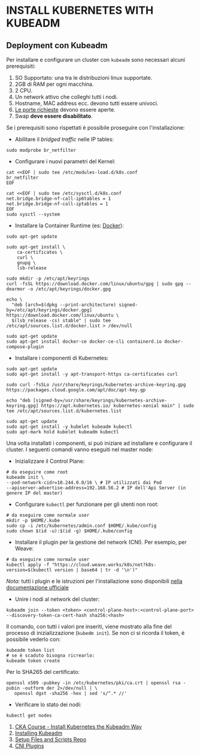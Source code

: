 # INSTALL KUBERNETES WITH KUBEADM

## Deployment con Kubeadm

Per installare e configurare un cluster con `kubeadm` sono necessari alcuni prerequisiti:

1. SO Supportato: una tra le distribuzioni linux supportate.
2. 2GB di RAM per ogni macchina.
3. 2 CPU.
4. Un network attivo che colleghi tutti i nodi.
5. Hostname, MAC address ecc. devono tutti essere univoci.
6. [Le porte richieste](https://kubernetes.io/docs/setup/production-environment/tools/kubeadm/install-kubeadm/#check-required-ports) devono essere aperte.
7. Swap __deve essere disabilitato__.

Se i prerequisiti sono rispettati è possibile proseguire con l'installazione:

* Abilitare il *bridged traffic* nelle IP tables:

```shell
sudo modprobe br_netfilter
```

* Configurare i nuovi parametri del Kernel:

```shell
cat <<EOF | sudo tee /etc/modules-load.d/k8s.conf
br_netfilter
EOF

cat <<EOF | sudo tee /etc/sysctl.d/k8s.conf
net.bridge.bridge-nf-call-ip6tables = 1
net.bridge.bridge-nf-call-iptables = 1
EOF
sudo sysctl --system
```

* Installare la Container Runtime (es: [Docker](https://docs.docker.com/engine/install/#server)):

```shell
sudo apt-get update

sudo apt-get install \
    ca-certificates \
    curl \
    gnupg \
    lsb-release

sudo mkdir -p /etc/apt/keyrings
curl -fsSL https://download.docker.com/linux/ubuntu/gpg | sudo gpg --dearmor -o /etc/apt/keyrings/docker.gpg

echo \
  "deb [arch=$(dpkg --print-architecture) signed-by=/etc/apt/keyrings/docker.gpg] https://download.docker.com/linux/ubuntu \
  $(lsb_release -cs) stable" | sudo tee /etc/apt/sources.list.d/docker.list > /dev/null

sudo apt-get update
sudo apt-get install docker-ce docker-ce-cli containerd.io docker-compose-plugin
```

* Installare i componenti di Kubernetes:

```shell
sudo apt-get update
sudo apt-get install -y apt-transport-https ca-certificates curl

sudo curl -fsSLo /usr/share/keyrings/kubernetes-archive-keyring.gpg https://packages.cloud.google.com/apt/doc/apt-key.gp

echo "deb [signed-by=/usr/share/keyrings/kubernetes-archive-keyring.gpg] https://apt.kubernetes.io/ kubernetes-xenial main" | sudo tee /etc/apt/sources.list.d/kubernetes.list

sudo apt-get update
sudo apt-get install -y kubelet kubeadm kubectl
sudo apt-mark hold kubelet kubeadm kubectl
```

Una volta installati i componenti, si può iniziare ad installare e configurare il cluster. I seguenti comandi vanno eseguiti nel master node:

* Inizializzare il Control Plane:

```shell
# da eseguire come root
kubeadm init \
--pod-network-cidr=10.244.0.0/16 \ # IP utilizzati dai Pod
--apiserver-advertise-address=192.168.56.2 # IP dell'Api Server (in genere IP del master)
```

* Configurare `kubectl` per funzionare per gli utenti non root:

```shell
# da eseguire come normale user
mkdir -p $HOME/.kube
sudo cp -i /etc/kubernetes/admin.conf $HOME/.kube/config
sudo chown $(id -u):$(id -g) $HOME/.kube/config
```

* Installare il plugin per la gestione del network (CNI). Per esempio, per Weave:

```shell
# da eseguire come normale user
kubectl apply -f "https://cloud.weave.works/k8s/net?k8s-version=$(kubectl version | base64 | tr -d '\n')"
```

*Nota*: tutti i plugin e le istruzioni per l'installazione sono disponibili [nella documentazione ufficiale](https://kubernetes.io/docs/concepts/cluster-administration/addons/#networking-and-network-policy)

* Unire i nodi al network del cluster:

```shell
kubeadm join --token <token> <control-plane-host>:<control-plane-port> --discovery-token-ca-cert-hash sha256:<hash>
```

Il comando, con tutti i valori pre inseriti, viene mostrato alla fine del processo di inizializzazione (`kubedm init`).
Se non ci si ricorda il token, è possibile vederlo con:

```shell
kubeadm token list
# se è scaduto bisogna ricrearlo:
kubeadm token create
```

Per lo SHA265 del certificato:

```shell
openssl x509 -pubkey -in /etc/kubernetes/pki/ca.crt | openssl rsa -pubin -outform der 2>/dev/null | \
   openssl dgst -sha256 -hex | sed 's/^.* //'
```

* Verificare lo stato dei nodi:

```shell
kubectl get nodes
```

1. [CKA Course - Install Kubernetes the Kubeadm Way](https://github.com/kodekloudhub/certified-kubernetes-administrator-course/tree/master/docs/11-Install-Kubernetes-the-kubeadm-way)
2. [Installing Kubeadm](https://kubernetes.io/docs/setup/production-environment/tools/kubeadm/install-kubeadm/)
3. [Setup Files and Scripts Repo](https://github.com/kodekloudhub/certified-kubernetes-administrator-course)
4. [CNI Plugins](https://kubernetes.io/docs/concepts/cluster-administration/addons/#networking-and-network-policy)

